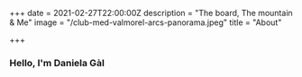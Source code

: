 +++
date = 2021-02-27T22:00:00Z
description = "The board, The mountain & Me"
image = "/club-med-valmorel-arcs-panorama.jpeg"
title = "About"

+++
### Hello, I'm Daniela Gàl